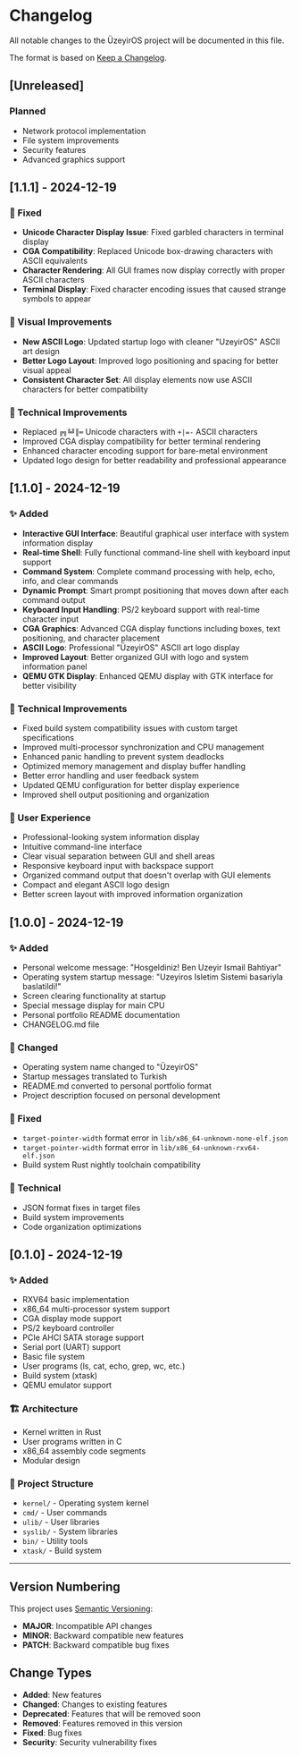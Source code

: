 # Changelog

All notable changes to the ÜzeyirOS project will be documented in this file.

The format is based on [Keep a Changelog](https://keepachangelog.com/en/1.0.0/).

## [Unreleased]

### Planned
- Network protocol implementation
- File system improvements
- Security features
- Advanced graphics support

## [1.1.1] - 2024-12-19

### 🐛 Fixed
- **Unicode Character Display Issue**: Fixed garbled characters in terminal display
- **CGA Compatibility**: Replaced Unicode box-drawing characters with ASCII equivalents
- **Character Rendering**: All GUI frames now display correctly with proper ASCII characters
- **Terminal Display**: Fixed character encoding issues that caused strange symbols to appear

### 🎨 Visual Improvements
- **New ASCII Logo**: Updated startup logo with cleaner "UzeyirOS" ASCII art design
- **Better Logo Layout**: Improved logo positioning and spacing for better visual appeal
- **Consistent Character Set**: All display elements now use ASCII characters for better compatibility

### 🔧 Technical Improvements
- Replaced `╔╗╚╝║═` Unicode characters with `+|=-` ASCII characters
- Improved CGA display compatibility for better terminal rendering
- Enhanced character encoding support for bare-metal environment
- Updated logo design for better readability and professional appearance

## [1.1.0] - 2024-12-19

### ✨ Added
- **Interactive GUI Interface**: Beautiful graphical user interface with system information display
- **Real-time Shell**: Fully functional command-line shell with keyboard input support
- **Command System**: Complete command processing with help, echo, info, and clear commands
- **Dynamic Prompt**: Smart prompt positioning that moves down after each command output
- **Keyboard Input Handling**: PS/2 keyboard support with real-time character input
- **CGA Graphics**: Advanced CGA display functions including boxes, text positioning, and character placement
- **ASCII Logo**: Professional "ÜzeyirOS" ASCII art logo display
- **Improved Layout**: Better organized GUI with logo and system information panel
- **QEMU GTK Display**: Enhanced QEMU display with GTK interface for better visibility

### 🔧 Technical Improvements
- Fixed build system compatibility issues with custom target specifications
- Improved multi-processor synchronization and CPU management
- Enhanced panic handling to prevent system deadlocks
- Optimized memory management and display buffer handling
- Better error handling and user feedback system
- Updated QEMU configuration for better display experience
- Improved shell output positioning and organization

### 🎨 User Experience
- Professional-looking system information display
- Intuitive command-line interface
- Clear visual separation between GUI and shell areas
- Responsive keyboard input with backspace support
- Organized command output that doesn't overlap with GUI elements
- Compact and elegant ASCII logo design
- Better screen layout with improved information organization

## [1.0.0] - 2024-12-19

### ✨ Added
- Personal welcome message: "Hosgeldiniz! Ben Uzeyir Ismail Bahtiyar"
- Operating system startup message: "Uzeyiros Isletim Sistemi basariyla baslatildi!"
- Screen clearing functionality at startup
- Special message display for main CPU
- Personal portfolio README documentation
- CHANGELOG.md file

### 🔄 Changed
- Operating system name changed to "ÜzeyirOS"
- Startup messages translated to Turkish
- README.md converted to personal portfolio format
- Project description focused on personal development

### 🐛 Fixed
- `target-pointer-width` format error in `lib/x86_64-unknown-none-elf.json`
- `target-pointer-width` format error in `lib/x86_64-unknown-rxv64-elf.json`
- Build system Rust nightly toolchain compatibility

### 🔧 Technical
- JSON format fixes in target files
- Build system improvements
- Code organization optimizations

## [0.1.0] - 2024-12-19

### ✨ Added
- RXV64 basic implementation
- x86_64 multi-processor system support
- CGA display mode support
- PS/2 keyboard controller
- PCIe AHCI SATA storage support
- Serial port (UART) support
- Basic file system
- User programs (ls, cat, echo, grep, wc, etc.)
- Build system (xtask)
- QEMU emulator support

### 🏗️ Architecture
- Kernel written in Rust
- User programs written in C
- x86_64 assembly code segments
- Modular design

### 📁 Project Structure
- `kernel/` - Operating system kernel
- `cmd/` - User commands
- `ulib/` - User libraries
- `syslib/` - System libraries
- `bin/` - Utility tools
- `xtask/` - Build system

---

## Version Numbering

This project uses [Semantic Versioning](https://semver.org/):
- **MAJOR**: Incompatible API changes
- **MINOR**: Backward compatible new features
- **PATCH**: Backward compatible bug fixes

## Change Types

- **Added**: New features
- **Changed**: Changes to existing features
- **Deprecated**: Features that will be removed soon
- **Removed**: Features removed in this version
- **Fixed**: Bug fixes
- **Security**: Security vulnerability fixes